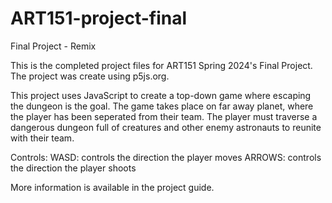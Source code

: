 # ART151-project-final
Final Project - Remix

This is the completed project files for ART151 Spring 2024's Final Project. The project was create using p5js.org.

This project uses JavaScript to create a top-down game where escaping the dungeon is the goal.
The game takes place on far away planet, where the player has been seperated from their team.
The player must traverse a dangerous dungeon full of creatures and other enemy astronauts to reunite with their team.

Controls:
  WASD: controls the direction the player moves
  ARROWS: controls the direction the player shoots

More information is available in the project guide.
